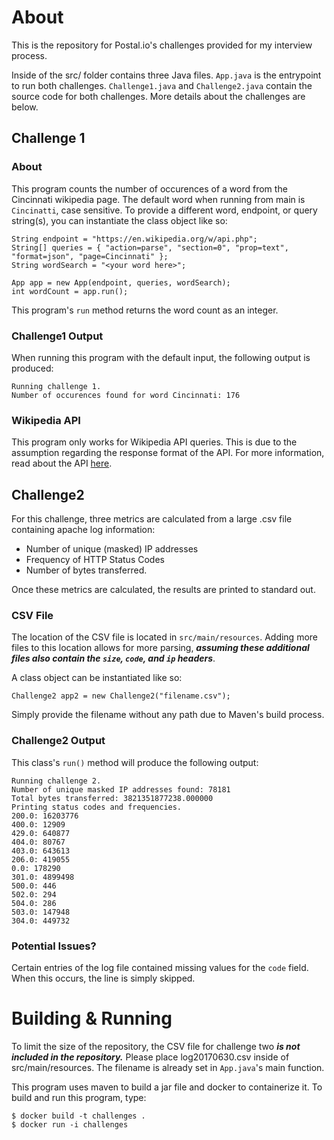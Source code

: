 
# About

This is the repository for Postal.io's challenges provided for my interview process.

Inside of the src/ folder contains three Java files. `App.java` is the entrypoint to run both challenges.
`Challenge1.java` and `Challenge2.java` contain the source code for both challenges. 
More details about the challenges are below.

## Challenge 1

### About

This program counts the number of occurences of a word from the Cincinnati wikipedia page.
The default word when running from main is `Cincinatti`, case sensitive. To provide a different word,
endpoint, or query string(s), you can instantiate the class object like so:

```
String endpoint = "https://en.wikipedia.org/w/api.php";
String[] queries = { "action=parse", "section=0", "prop=text", "format=json", "page=Cincinnati" };
String wordSearch = "<your word here>";

App app = new App(endpoint, queries, wordSearch);
int wordCount = app.run();
```

This program's `run` method returns the word count as an integer.

### Challenge1 Output

When running this program with the default input, the following output is produced:

```
Running challenge 1.
Number of occurences found for word Cincinnati: 176
```

### Wikipedia API

This program only works for Wikipedia API queries. This is due to the assumption regarding the response format of the API.
For more information, read about the API [here](https://www.mediawiki.org/wiki/API:Main_page).

## Challenge2

For this challenge, three metrics are calculated from a large .csv file containing apache log information:
- Number of unique (masked) IP addresses
- Frequency of HTTP Status Codes
- Number of bytes transferred.

Once these metrics are calculated, the results are printed to standard out.

### CSV File

The location of the CSV file is located in `src/main/resources`.
Adding more files to this location allows for more parsing, ***assuming these 
additional files also contain the `size`, `code`, and `ip` headers***.

A class object can be instantiated like so:

```
Challenge2 app2 = new Challenge2("filename.csv");
```

Simply provide the filename without any path due to Maven's build process.

### Challenge2 Output

This class's `run()` method will produce the following output:
```
Running challenge 2.
Number of unique masked IP addresses found: 78181
Total bytes transferred: 3821351877238.000000
Printing status codes and frequencies.
200.0: 16203776
400.0: 12909
429.0: 640877
404.0: 80767
403.0: 643613
206.0: 419055
0.0: 178290
301.0: 4899498
500.0: 446
502.0: 294
504.0: 286
503.0: 147948
304.0: 449732
```

### Potential Issues?

Certain entries of the log file contained missing values for the `code` field.
When this occurs, the line is simply skipped.

# Building & Running

To limit the size of the repository, the CSV file for challenge two
***is not included in the repository.*** Please place log20170630.csv inside of
src/main/resources. The filename is already set in `App.java`'s main function.


This program uses maven to build a jar file and docker to containerize it. To build and run this program, type:

```
$ docker build -t challenges .
$ docker run -i challenges
```